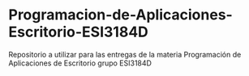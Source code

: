 # Programacion-de-Aplicaciones-Escritorio-ESI3184D
Repositorio a utilizar para las entregas de la materia Programación de Aplicaciones de Escritorio grupo ESI3184D
